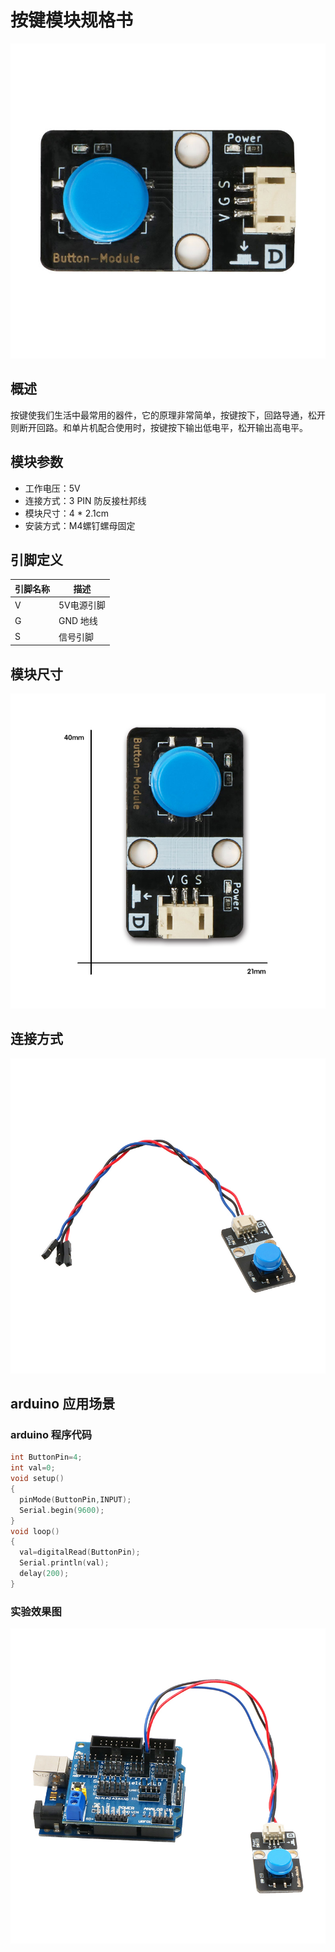 # 按键模块规格书

![147](按键模块图片\147.jpg)

## 概述

按键使我们生活中最常用的器件，它的原理非常简单，按键按下，回路导通，松开则断开回路。和单片机配合使用时，按键按下输出低电平，松开输出高电平。

## 模块参数

* 工作电压：5V
* 连接方式：3 PIN 防反接杜邦线
* 模块尺寸：4 * 2.1cm
* 安装方式：M4螺钉螺母固定

## 引脚定义

| 引脚名称| 描述 |
|---- |----|
| V | 5V电源引脚 |
| G | GND 地线 |
| S | 信号引脚 |

## 模块尺寸

![05](按键模块图片\05.jpg)

## 连接方式

![01](按键模块图片\01.jpg)


##  arduino 应用场景

### arduino 程序代码

```c++
int ButtonPin=4;
int val=0;
void setup() 
{    
  pinMode(ButtonPin,INPUT);
  Serial.begin(9600);
}  
void loop() 
{  
  val=digitalRead(ButtonPin);
  Serial.println(val);
  delay(200);
}
```

### 实验效果图

![02](按键模块图片\02.jpg)